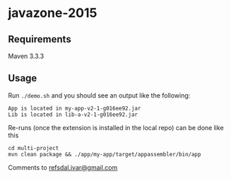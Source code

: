 # javazone-2015

## Requirements

Maven 3.3.3

## Usage

Run `./demo.sh` and you should see an output like the following:

    App is located in my-app-v2-1-g016ee92.jar
    Lib is located in lib-a-v2-1-g016ee92.jar

Re-runs (once the extension is installed in the local repo) can be done like this

    cd multi-project
    mvn clean package && ./app/my-app/target/appassembler/bin/app

Comments to refsdal.ivar@gmail.com


